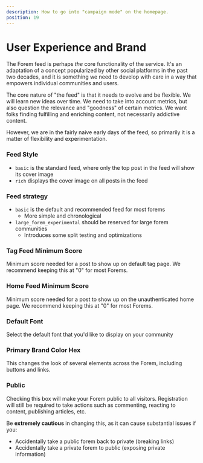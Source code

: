 ```yaml
---
description: How to go into "campaign mode" on the homepage.
position: 19
---
```


# User Experience and Brand

The Forem feed is perhaps _the_ core functionality of the service. It's an adaptation of a concept popularized by other social platforms in the past two decades, and it is something we need to develop with care in a way that empowers individual communities and users.

The core nature of "the feed" is that it needs to evolve and be flexible. We will learn new ideas over time. We need to take into account metrics, but also question the relevance and "goodness" of certain metrics. We want folks finding fulfilling and enriching content, not necessarily addictive content.

However, we are in the fairly naive early days of the feed, so primarily it is a matter of flexibility and experimentation.

### Feed Style

- `basic` is the standard feed, where only the top post in the feed will show its cover image
- `rich` displays the cover image on all posts in the feed

### Feed strategy

- `basic` is the default and recommended feed for most forems
  - More simple and chronological
- `large_forem_experimental` should be reserved for large forem communities
  - Introduces some split testing and optimizations

### Tag Feed Minimum Score

Minimum score needed for a post to show up on default tag page. We recommend keeping this at "0" for most Forems.

### Home Feed Minimum Score

Minimum score needed for a post to show up on the unauthenticated home page. We recommend keeping this at "0" for most Forems.

### Default Font

Select the default font that you'd like to display on your community

### Primary Brand Color Hex

This changes the look of several elements across the Forem, including buttons and links.

### Public

Checking this box will make your Forem public to all visitors. Registration will still be required to take actions such as commenting, reacting to content, publishing articles, etc.

Be **extremely cautious** in changing this, as it can cause substantial issues if you:

- Accidentally take a public forem back to private \(breaking links\)
- Accidentally take a private forem to public \(exposing private information\)
